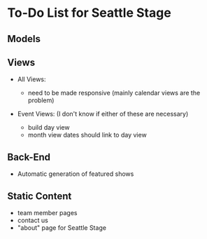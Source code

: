 To-Do List for Seattle Stage
============================


## Models


## Views

* All Views:
  * need to be made responsive (mainly calendar views are the problem)

* Event Views: (I don't know if either of these are necessary)
  * build day view
  * month view dates should link to day view


## Back-End

* Automatic generation of featured shows


## Static Content

* team member pages
* contact us
* "about" page for Seattle Stage

